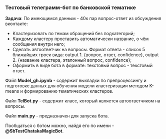 ### Тестовый телеграмм-бот по банковской тематике

**Задача**:
По имеющимся данным -  40к пар вопрос-ответ из обсуждения вконтакте:
- Кластеризовать по темам обращений без подкатегорий;
- Каждому кластеру проставить автоматически название, о чём сообщения внутри него;
- Сделать автоответчик на вопросы. Формат ответа - список 5 ближайших троек вида: 
	output 1. {вопрос, ответ, confidence},
	output 2. {название кластера, эталонный вопрос, confidence};
- Оформить в виде бота в формате: текстовый вопрос - текстовый ответ.

Файл **Model_gh.ipynb** - содержит выкладки по препроцессингу и подготовке данных для обучения модели кластеризации методом K-means и формированию тематических кластеров.

Файл **TelBot.py** - содержит класс, который является автоответчиком на вопросы.

Файл **main.py** - предназначен для запуска бота.

Пообщаться с ботом можно, найдя его по имени - **@SbTestChatakaMagicBot**.
